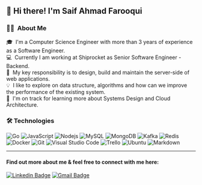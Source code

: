 ## 👋 Hi there! I'm Saif Ahmad Farooqui
 
### 👨🏻‍ &nbsp;About Me

🎓 &nbsp;I'm a Computer Science Engineer with more than 3 years of experience as a Software Engineer.\
💻 &nbsp;Currently I am working at Shiprocket as Senior Software Engineer - Backend.\
📄 &nbsp;My key responsibility is to design, build and maintain the server-side of web applications.\
💡 &nbsp;I like to explore on data structure, algorithms and how can we improve the performance of the existing system.\
🌱 &nbsp;I'm on track for learning more about Systems Design and Cloud Architecture.
 

### 🛠 Technologies

![Go](https://img.shields.io/badge/go-white.svg?style=flat-square&logo=go&logoColor=007ACC)
![JavaScript](https://img.shields.io/badge/-JavaScript-white?style=flat-square&logo=javascript)
![Nodejs](https://img.shields.io/badge/-Nodejs-white?style=flat-square&logo=Node.js)
![MySQL](https://img.shields.io/badge/-MySQL-white?style=flat-square&logo=mysql)
![MongoDB](https://img.shields.io/badge/-MongoDB-white?style=flat-square&logo=mongodb)
![Kafka](https://img.shields.io/badge/Apache%20Kafka-white?style=flat-square&logo=apachekafka&logoColor=007ACC)
![Redis](https://img.shields.io/badge/-Redis-white?style=flat-square&logo=Redis)
![Docker](https://img.shields.io/badge/-Docker-white?style=flat-square&logo=docker)
![Git](https://img.shields.io/badge/-Git-white?style=flat-square&logo=git)
![Visual Studio Code](https://img.shields.io/badge/-Visual%20Studio%20Code-white?style=flat-square&logo=visual-studio-code&logoColor=007ACC)
![Trello](https://img.shields.io/badge/-Trello-white?style=flat-square&logo=trello&logoColor=blue)
![Ubuntu](https://img.shields.io/badge/-Ubuntu-white?style=flat-square&logo=ubuntu)
![Markdown](https://img.shields.io/badge/-Markdown-white?style=flat-square&logo=markdown&logoColor=grey)

---
#### Find out more about me & feel free to connect with me here:

[![Linkedin Badge](https://img.shields.io/badge/-saifahmadf-blue?style=flat-square&logo=Linkedin&logoColor=white&link=https://www.linkedin.com/in/saifahmadfarooqui/)](https://www.linkedin.com/in/saifahmadfarooqui/)
[![Gmail Badge](https://img.shields.io/badge/-saif.ahfarooqui@gmail.com-c14438?style=flat-square&logo=Gmail&logoColor=white&link=mailto:saif.ahfarooqui@gmail.com)](mailto:saif.ahfarooqui@gmail.com)
